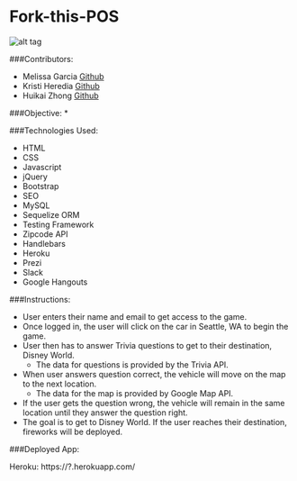 # Fork-this-POS

![alt tag](?)

###Contributors:

* Melissa Garcia [Github](https://github.com/melissag13)
* Kristi Heredia [Github](https://github.com/froglander)
* Huikai Zhong [Github](https://github.com/huikai123)

###Objective:
* 

###Technologies Used:
* HTML
* CSS
* Javascript
* jQuery
* Bootstrap
* SEO
* MySQL
* Sequelize ORM
* Testing Framework
* Zipcode API
* Handlebars
* Heroku
* Prezi
* Slack
* Google Hangouts

###Instructions:

* User enters their name and email to get access to the game.
* Once logged in, the user will click on the car in Seattle, WA to begin the game.
* User then has to answer Trivia questions to get to their destination, Disney World. 
	* The data for questions is provided by the Trivia API.
* When user answers question correct, the vehicle will move on the map to the next location. 
  * The data for the map is provided by Google Map API.
* If the user gets the question wrong, the vehicle will remain in the same location until they answer the question right.
* The goal is to get to Disney World. If the user reaches their destination, fireworks will be deployed.


###Deployed App:

Heroku: https://?.herokuapp.com/

